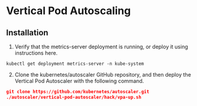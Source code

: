 # Vertical Pod Autoscaling
## Installation
1) Verify that the metrics-server deployment is running, or deploy it using instructions here.

```
kubectl get deployment metrics-server -n kube-system
```
2) Clone the kubernetes/autoscaler GitHub repository, and then deploy the Vertical Pod Autoscaler with the following command.
```json
git clone https://github.com/kubernetes/autoscaler.git
./autoscaler/vertical-pod-autoscaler/hack/vpa-up.sh
```
